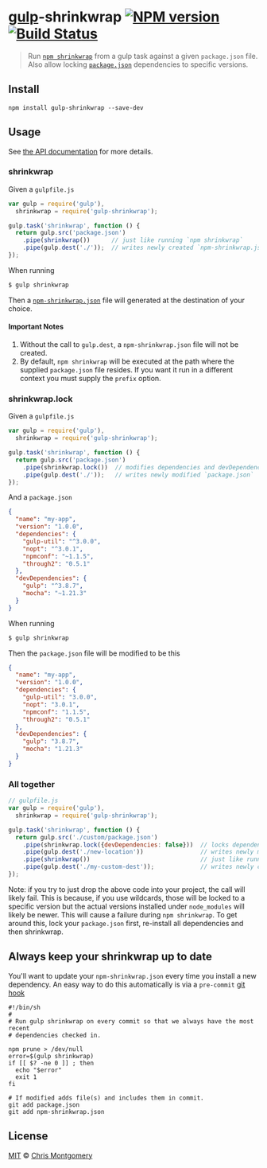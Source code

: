 # [gulp](http://gulpjs.com/)-shrinkwrap [![NPM version][npm-image]][npm-url] [![Build Status][travis-image]][travis-url]

> Run [`npm shrinkwrap`](https://www.npmjs.org/doc/cli/npm-shrinkwrap.html) from a gulp task against a given `package.json` file.
> Also allow locking [`package.json`](https://www.npmjs.org/doc/files/package.json.html#dependencies) dependencies to specific versions.

## Install

```shell
npm install gulp-shrinkwrap --save-dev
```

## Usage

See [the API documentation](docs/API.md) for more details.

### shrinkwrap

Given a `gulpfile.js`

```js
var gulp = require('gulp'),
  shrinkwrap = require('gulp-shrinkwrap');

gulp.task('shrinkwrap', function () {
  return gulp.src('package.json')
    .pipe(shrinkwrap())      // just like running `npm shrinkwrap`
    .pipe(gulp.dest('./'));  // writes newly created `npm-shrinkwrap.json` to the location of your choice
});
```

When running

```bash
$ gulp shrinkwrap
```

Then a [`npm-shrinkwrap.json`](https://www.npmjs.org/doc/cli/npm-shrinkwrap.html) file will generated at the
destination of your choice.

#### Important Notes

1. Without the call to `gulp.dest`, a `npm-shrinkwrap.json` file will not be created.
2. By default, `npm shrinkwrap` will be executed at the path where the supplied `package.json` file resides. If you want it run in a different context you must supply the `prefix` option.

### shrinkwrap.lock

Given a `gulpfile.js`

```js
var gulp = require('gulp'),
  shrinkwrap = require('gulp-shrinkwrap');

gulp.task('shrinkwrap', function () {
  return gulp.src('package.json')
    .pipe(shrinkwrap.lock())  // modifies dependencies and devDependencies in package.json to specific versions 
    .pipe(gulp.dest('./'));   // writes newly modified `package.json`
});
```

And a `package.json`

```json
{
  "name": "my-app",
  "version": "1.0.0",
  "dependencies": {
    "gulp-util": "^3.0.0",
    "nopt": "^3.0.1",
    "npmconf": "~1.1.5",
    "through2": "0.5.1"
  },
  "devDependencies": {
    "gulp": "^3.8.7",
    "mocha": "~1.21.3"
  }
}
```

When running

```bash
$ gulp shrinkwrap
```

Then the `package.json` file will be modified to be this

```json
{
  "name": "my-app",
  "version": "1.0.0",
  "dependencies": {
    "gulp-util": "3.0.0",
    "nopt": "3.0.1",
    "npmconf": "1.1.5",
    "through2": "0.5.1"
  },
  "devDependencies": {
    "gulp": "3.8.7",
    "mocha": "1.21.3"
  }
}
```

### All together

```js
// gulpfile.js
var gulp = require('gulp'),
  shrinkwrap = require('gulp-shrinkwrap');

gulp.task('shrinkwrap', function () {
  return gulp.src('./custom/package.json')
    .pipe(shrinkwrap.lock({devDependencies: false}))  // locks dependencies only in `package.json` to specific versions 
    .pipe(gulp.dest('./new-location'))                // writes newly modified `package.json`
    .pipe(shrinkwrap())                               // just like running `npm shrinkwrap`
    .pipe(gulp.dest('./my-custom-dest'));             // writes newly created `npm-shrinkwrap.json` to the location of your choice
});
```

Note: if you try to just drop the above code into your project, the call will likely fail. This is because, if you use
wildcards, those will be locked to a specific version but the actual versions installed under `node_modules` will
likely be newer. This will cause a failure during `npm shrinkwrap`. To get around this, lock your `package.json` first,
re-install all dependencies and then shrinkwrap.

## Always keep your shrinkwrap up to date

You'll want to update your `npm-shrinkwrap.json` every time you install a new dependency.
An easy way to do this automatically is via a `pre-commit` [git hook](https://www.kernel.org/pub/software/scm/git/docs/githooks.html)

```shell
#!/bin/sh
#
# Run gulp shrinkwrap on every commit so that we always have the most recent
# dependencies checked in.
 
npm prune > /dev/null
error=$(gulp shrinkwrap)
if [[ $? -ne 0 ]] ; then
  echo "$error"
  exit 1
fi
 
# If modified adds file(s) and includes them in commit.
git add package.json
git add npm-shrinkwrap.json
```

## License

[MIT](http://opensource.org/licenses/MIT) © [Chris Montgomery](http://www.chrismontgomery.info/)

[npm-url]: https://npmjs.org/package/gulp-shrinkwrap
[npm-image]: http://img.shields.io/npm/v/gulp-shrinkwrap.svg
[travis-image]: https://travis-ci.org/chmontgomery/gulp-shrinkwrap.svg?branch=master
[travis-url]: https://travis-ci.org/chmontgomery/gulp-shrinkwrap